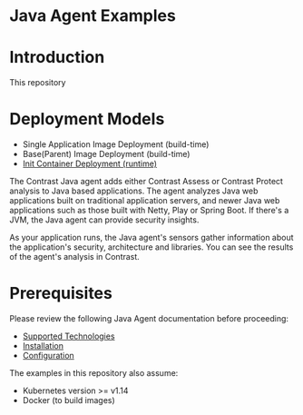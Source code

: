 # Java Agent Examples

# Introduction
This repository

# Deployment Models
* Single Application Image Deployment (build-time)
* Base(Parent) Image Deployment (build-time)
* [Init Container Deployment (runtime)](init_container/README.md)

The Contrast Java agent adds either Contrast Assess or Contrast Protect analysis to Java based applications. The agent analyzes Java web applications built on traditional application servers, and newer Java web applications such as those built with Netty, Play or Spring Boot. If there's a JVM, the Java agent can provide security insights.

As your application runs, the Java agent's sensors gather information about the application's security, architecture and libraries. You can see the results of the agent's analysis in Contrast.

# Prerequisites
Please review the following Java Agent documentation before proceeding:
* [Supported Technologies](https://docs.contrastsecurity.com/en/java-supported-technologies.html)
* [Installation](https://docs.contrastsecurity.com/en/install-the-java-agent.html)
* [Configuration](https://docs.contrastsecurity.com/en/java-configuration.html)

The examples in this repository also assume:
* Kubernetes version >= v1.14
* Docker (to build images)
